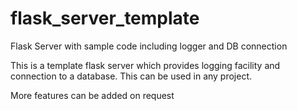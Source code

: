 # flask_server_template
Flask Server with sample code including logger and DB connection


This is a template flask server which provides logging facility and connection to a database. This can be used in any project.

More features can be added on request
